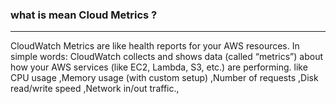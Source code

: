 ### what is mean Cloud Metrics ?
**********************************
CloudWatch Metrics are like health reports for your AWS resources.
In simple words: CloudWatch collects and shows data (called “metrics”) about how your AWS services (like EC2, Lambda, S3, etc.) are performing.
like CPU usage ,Memory usage (with custom setup) ,Number of requests ,Disk read/write speed ,Network in/out traffic.,
